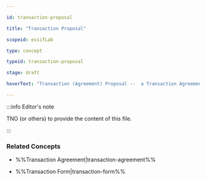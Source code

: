```yaml
---

id: transaction-proposal

title: "Transaction Proposal"

scopeid: essifLab

type: concept

typeid: transaction-proposal

stage: draft

hoverText: "Transaction (Agreement) Proposal --  a Transaction Agreement that is 'in-the-making' (ranging from an empty document to a document that would be a Transaction Agreement if it were signed by all Participants)."

---
```




:::info Editor's note

TNO (or others) to provide the content of this file.

:::



### Related Concepts

- %%Transaction Agreement|transaction-agreement%%

- %%Transaction Form|transaction-form%%